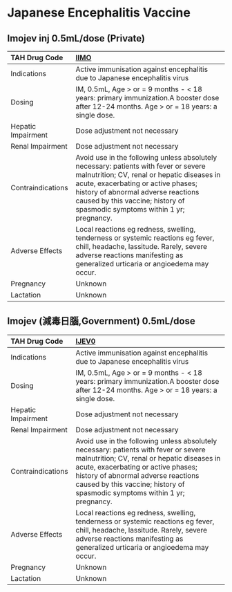 # Japanese Encephalitis Vaccine

## Imojev inj 0.5mL/dose (Private)

| TAH Drug Code      | [IIMO](https://www.tahsda.org.tw/drugs/hissearch.php?drug_code=IIMO)                                                                                                                                                                                                                           |
|:-------------------|:-----------------------------------------------------------------------------------------------------------------------------------------------------------------------------------------------------------------------------------------------------------------------------------------------|
| Indications        | Active immunisation against encephalitis due to Japanese encephalitis virus                                                                                                                                                                                                                    |
| Dosing             | IM, 0.5mL, Age > or = 9 months - < 18 years: primary immunization.A booster dose after 12-24 months. Age > or = 18 years: a single dose.                                                                                                                                                       |
| Hepatic Impairment | Dose adjustment not necessary                                                                                                                                                                                                                                                                  |
| Renal Impairment   | Dose adjustment not necessary                                                                                                                                                                                                                                                                  |
| Contraindications  | Avoid use in the following unless absolutely necessary: patients with fever or severe malnutrition; CV, renal or hepatic diseases in acute, exacerbating or active phases; history of abnormal adverse reactions caused by this vaccine; history of spasmodic symptoms within 1 yr; pregnancy. |
| Adverse Effects    | Local reactions eg redness, swelling, tenderness or systemic reactions eg fever, chill, headache, lassitude. Rarely, severe adverse reactions manifesting as generalized urticaria or angioedema may occur.                                                                                    |
| Pregnancy          | Unknown                                                                                                                                                                                                                                                                                        |
| Lactation          | Unknown                                                                                                                                                                                                                                                                                        |

## Imojev (減毒日腦,Government) 0.5mL/dose

| TAH Drug Code      | [IJEV0](https://www.tahsda.org.tw/drugs/hissearch.php?drug_code=IJEV0)                                                                                                                                                                                                                         |
|:-------------------|:-----------------------------------------------------------------------------------------------------------------------------------------------------------------------------------------------------------------------------------------------------------------------------------------------|
| Indications        | Active immunisation against encephalitis due to Japanese encephalitis virus                                                                                                                                                                                                                    |
| Dosing             | IM, 0.5mL, Age > or = 9 months - < 18 years: primary immunization.A booster dose after 12-24 months. Age > or = 18 years: a single dose.                                                                                                                                                       |
| Hepatic Impairment | Dose adjustment not necessary                                                                                                                                                                                                                                                                  |
| Renal Impairment   | Dose adjustment not necessary                                                                                                                                                                                                                                                                  |
| Contraindications  | Avoid use in the following unless absolutely necessary: patients with fever or severe malnutrition; CV, renal or hepatic diseases in acute, exacerbating or active phases; history of abnormal adverse reactions caused by this vaccine; history of spasmodic symptoms within 1 yr; pregnancy. |
| Adverse Effects    | Local reactions eg redness, swelling, tenderness or systemic reactions eg fever, chill, headache, lassitude. Rarely, severe adverse reactions manifesting as generalized urticaria or angioedema may occur.                                                                                    |
| Pregnancy          | Unknown                                                                                                                                                                                                                                                                                        |
| Lactation          | Unknown                                                                                                                                                                                                                                                                                        |

